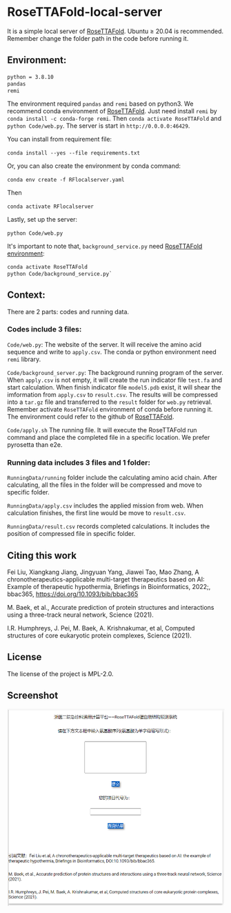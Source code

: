 # RoseTTAFold-local-server

It is a simple local server of [RoseTTAFold](https://github.com/RosettaCommons/RoseTTAFold). Ubuntu ≥ 20.04 is recommended. Remember change the folder path in the code before running it.


## Environment:

```
python = 3.8.10
pandas
remi
```

The environment required `pandas` and `remi` based on python3. We recommend conda environment of [RoseTTAFold](https://github.com/RosettaCommons/RoseTTAFold). Just need install `remi` by `conda install -c conda-forge remi`. Then `conda activate RoseTTAFold` and `python Code/web.py`. The server is start in `http://0.0.0.0:46429`.


You can install from requirement file:

`conda install --yes --file requirements.txt`

Or, you can also create the environment by conda command:

`conda env create -f RFlocalserver.yaml`

Then

`conda activate RFlocalserver`

Lastly, set up the server:

`python Code/web.py`

It's important to note that, `background_service.py` need [RoseTTAFold environment](https://github.com/RosettaCommons/RoseTTAFold):
```shell
conda activate RoseTTAFold
python Code/background_service.py`
```

## Context:

There are 2 parts: codes and running data.

### Codes include 3 files:

`Code/web.py`: The website of the server. It will receive the amino acid sequence and write to `apply.csv`. The conda or python environment need `remi` library.

`Code/background_server.py`: The background running program of the server.  When `apply.csv` is not empty, it will create the run indicator file `test.fa` and start calculation. When finish indicator file `model5.pdb` exist, it will shear the imformation from `apply.csv` to `result.csv`. The results will be  compressed into a `tar.gz` file and transferred to the `result` folder for `web.py` retrieval. Remember activate `RoseTTAFold` environment of conda before running it. The environment could refer to the github of [RoseTTAFold](https://github.com/RosettaCommons/RoseTTAFold).

`Code/apply.sh` The running file. It will execute the RoseTTAFold run command and place the completed file in a specific location. We prefer pyrosetta than e2e.

### Running data includes 3 files and 1 folder:

`RunningData/running` folder include the calculating amino acid chain. After calculating, all the files in the folder will be compressed and move to specific folder.

`RunningData/apply.csv` includes the applied mission from web. When calculation finishes, the first line would be move to `result.csv`.

`RunningData/result.csv` records completed calculations. It includes the position of compressed file in specific folder.

## Citing this work

Fei Liu, Xiangkang Jiang, Jingyuan Yang, Jiawei Tao, Mao Zhang, A chronotherapeutics-applicable multi-target therapeutics based on AI: Example of therapeutic hypothermia, Briefings in Bioinformatics, 2022;, bbac365, https://doi.org/10.1093/bib/bbac365

M. Baek, et al., Accurate prediction of protein structures and interactions using a three-track neural network, Science (2021). 

I.R. Humphreys, J. Pei, M. Baek, A. Krishnakumar, et al, Computed structures of core eukaryotic protein complexes, Science (2021). 

## License

The license of the project is MPL-2.0.

## Screenshot

![Screenshot](Figure/Screenshot1.png)
